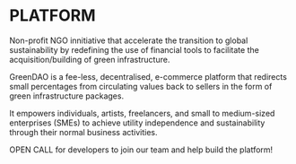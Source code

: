 # PLATFORM
Non-profit NGO innitiative that accelerate the transition to global sustainability by redefining the use of financial tools to facilitate the acquisition/building of green infrastructure.

GreenDAO is a fee-less,  decentralised, e-commerce platform that redirects small percentages from circulating values back to sellers in the form of green infrastructure packages.

It empowers individuals, artists, freelancers, and small to medium-sized enterprises (SMEs) to achieve utility independence and sustainability through their normal business activities.



OPEN CALL for developers to join our team and help build the platform! 
